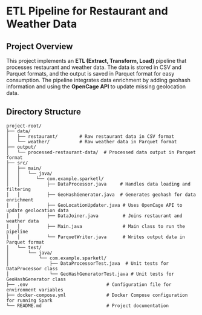 # ETL Pipeline for Restaurant and Weather Data

## Project Overview

This project implements an **ETL (Extract, Transform, Load)** pipeline that processes restaurant and weather data. The data is stored in CSV and Parquet formats, and the output is saved in Parquet format for easy consumption. The pipeline integrates data enrichment by adding geohash information and using the **OpenCage API** to update missing geolocation data.

## Directory Structure

```plaintext
project-root/
├── data/
│   ├── restaurant/        # Raw restaurant data in CSV format
│   └── weather/           # Raw weather data in Parquet format
├── output/
│   └── processed-restaurant-data/  # Processed data output in Parquet format
├── src/
│   ├── main/
│   │   └── java/
│   │      └── com.example.sparketl/
│   │          ├── DataProcessor.java     # Handles data loading and filtering
│   │          ├── GeoHashGenerator.java  # Generates geohash for data enrichment
│   │          ├── GeoLocationUpdater.java # Uses OpenCage API to update geolocation data
│   │          ├── DataJoiner.java         # Joins restaurant and weather data
│   │          ├── Main.java               # Main class to run the pipeline
│   │          └── ParquetWriter.java      # Writes output data in Parquet format       
│   └── test/
│       └── java/
│           └── com.example.sparketl/
│               ├── DataProcessorTest.java  # Unit tests for DataProcessor class
│               └── GeoHashGeneratorTest.java # Unit tests for GeoHashGenerator class
├── .env                             # Configuration file for environment variables
├── docker-compose.yml               # Docker Compose configuration for running Spark
└── README.md                        # Project documentation
